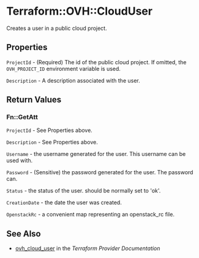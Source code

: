 # Terraform::OVH::CloudUser

Creates a user in a public cloud project.

## Properties

`ProjectId` - (Required) The id of the public cloud project. If omitted,
the `OVH_PROJECT_ID` environment variable is used.

`Description` - A description associated with the user.


## Return Values

### Fn::GetAtt

`ProjectId` - See Properties above.

`Description` - See Properties above.

`Username` - the username generated for the user. This username can be used with.

`Password` - (Sensitive) the password generated for the user. The password can.

`Status` - the status of the user. should be normally set to 'ok'.

`CreationDate` - the date the user was created.

`OpenstackRc` - a convenient map representing an openstack_rc file.

## See Also

* [ovh_cloud_user](https://www.terraform.io/docs/providers/ovh/r/cloud_user.html) in the _Terraform Provider Documentation_